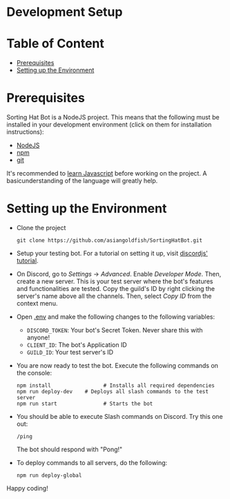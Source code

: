 # Development Setup

# Table of Content
- [Prerequisites](#prerequisites)
- [Setting up the Environment](#setting-up-the-environment)

# Prerequisites
Sorting Hat Bot is a NodeJS project. This means that the following must be installed in your development environment (click on them for installation instructions):

- [NodeJS](https://nodejs.dev/en/learn/how-to-install-nodejs/)
- [npm](https://docs.npmjs.com/downloading-and-installing-node-js-and-npm)
- [git](https://git-scm.com/book/en/v2/Getting-Started-Installing-Git)

It's recommended to [learn Javascript](https://developer.mozilla.org/en-US/docs/Learn/Getting_started_with_the_web/JavaScript_basics) before working on the project. A basicunderstanding of the language will greatly help.

# Setting up the Environment
- Clone the project
    ```
    git clone https://github.com/asiangoldfish/SortingHatBot.git
    ```

- Setup your testing bot. For a tutorial on setting it up, visit [discordjs' tutorial](https://discordjs.guide/preparations/setting-up-a-bot-application.html#creating-your-bot).

- On Discord, go to _Settings_ -> _Advanced_. Enable _Developer Mode_. Then, create a new server. This is your test server where the bot's features and functionalities are tested. Copy the guild's ID by right clicking the server's name above all the channels. Then, select _Copy ID_ from the context menu.

- Open [.env](./.env) and make the following changes to the following variables:
    - `DISCORD_TOKEN`: Your bot's Secret Token. Never share this with anyone!
    - `CLIENT_ID`: The bot's Application ID
    - `GUILD_ID`: Your test server's ID

- You are now ready to test the bot. Execute the following commands on the console:
    ```
    npm install                 # Installs all required dependencies
    npm run deploy-dev    # Deploys all slash commands to the test server
    npm run start               # Starts the bot
    ```

- You should be able to execute Slash commands on Discord. Try this one out:
    ```
    /ping
    ```
    The bot should respond with "Pong!"

- To deploy commands to all servers, do the following:
    ```
    npm run deploy-global
    ```

Happy coding!